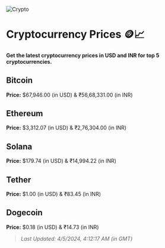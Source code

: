 
![Crypto](https://www.techguide.com.au/wp-content/uploads/2020/11/crypto3.jpeg)

# Cryptocurrency Prices 🪙📈

#### Get the latest cryptocurrency prices in USD and INR for top 5 cryptocurrencies.

## Bitcoin

**Price:** $67,946.00 (in USD) & ₹56,68,331.00 (in INR)

## Ethereum

**Price:** $3,312.07 (in USD) & ₹2,76,304.00 (in INR)

## Solana

**Price:** $179.74 (in USD) & ₹14,994.22 (in INR)

## Tether

**Price:** $1.00 (in USD) & ₹83.45 (in INR)

## Dogecoin

**Price:** $0.18 (in USD) & ₹14.73 (in INR)

> _Last Updated: 4/5/2024, 4:12:17 AM (in GMT)_
